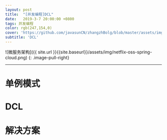 ```yaml
---
layout: post
title:  "[并发编程]DCL"
date:   2019-3-7 20:00:00 +0800
tags: 并发编程
color: rgb(247,154,0)
cover: 'https://github.com/javasunCN/zhangzhBolg/blob/master/assets/img/spring/spring.jpg?raw=true'
subtitle: 'DCL'
---
```


![微服务架构]({{ site.url }}{{site.baseurl}}/assets/img/netflix-oss-spring-cloud.png)
{: .image-pull-right}

------------------------

# **单例模式**

# **DCL**

# **解决方案**